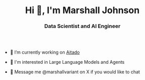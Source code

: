 <h1 align="center">Hi 👋, I'm Marshall Johnson</h1>
<h3 align="center">Data Scientist and AI Engineer</h3>
<br></br>

- 🔭 I’m currently working on [Aitado](https://www.aitado.com)

- 🤯 I'm interested in Large Language Models and Agents
  
- 📮 Message me @marshallvariant on X if you would like to chat


<p align="left">
</p>


